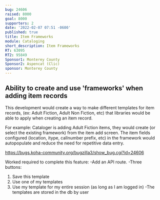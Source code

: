 ```yaml
---
bug: 24606
raised: 8000
goal: 8000
supporters: 2
date: '2022-02-07 07:51 -0600'
published: true
title: Item Frameworks
module: Cataloging
short_description: Item Frameworks
RT: 63095
RT2: 95849
Sponsor1: Monterey County
Sponsor2: Aspencat (Clic)
sponsor: Monterey County
---
```

## Ability to create and use 'frameworks' when adding item records

This development would create a way to make different templates for item records, (ex: Adult Fiction, Adult Non Fiction, etc) that libraries would be able to apply when creating an item record.  

For example: Cataloger is adding Adult Fiction items, they would create (or select the existing framework) from the item add screen.  The item fields configured (location, itype, callnumber prefix, etc) in the framework would autopopulate and reduce the need for repetitive data entry.  

https://bugs.koha-community.org/bugzilla3/show_bug.cgi?id=24606

Worked required to complete this feature:
-Add an API route. 
-Three buttons:
  1. Save this template
  2. Use one of my templates
  3. Use my template for my entire session (as long as I am logged in)
-The templates are stored in the db by user
